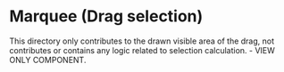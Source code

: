 # Marquee (Drag selection)

This directory only contributes to the drawn visible area of the drag, not contributes or contains any logic related to selection calculation. - VIEW ONLY COMPONENT.
